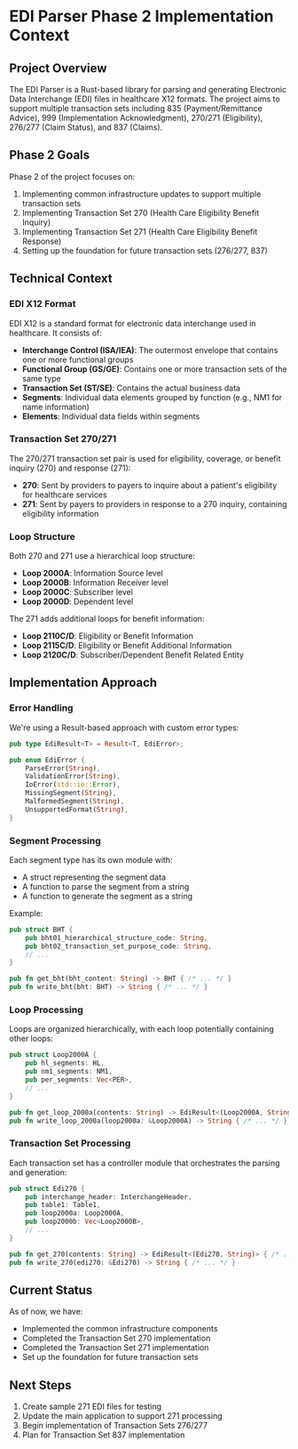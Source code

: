 # EDI Parser Phase 2 Implementation Context

## Project Overview

The EDI Parser is a Rust-based library for parsing and generating Electronic Data Interchange (EDI) files in healthcare X12 formats. The project aims to support multiple transaction sets including 835 (Payment/Remittance Advice), 999 (Implementation Acknowledgment), 270/271 (Eligibility), 276/277 (Claim Status), and 837 (Claims).

## Phase 2 Goals

Phase 2 of the project focuses on:

1. Implementing common infrastructure updates to support multiple transaction sets
2. Implementing Transaction Set 270 (Health Care Eligibility Benefit Inquiry)
3. Implementing Transaction Set 271 (Health Care Eligibility Benefit Response)
4. Setting up the foundation for future transaction sets (276/277, 837)

## Technical Context

### EDI X12 Format

EDI X12 is a standard format for electronic data interchange used in healthcare. It consists of:

- **Interchange Control (ISA/IEA)**: The outermost envelope that contains one or more functional groups
- **Functional Group (GS/GE)**: Contains one or more transaction sets of the same type
- **Transaction Set (ST/SE)**: Contains the actual business data
- **Segments**: Individual data elements grouped by function (e.g., NM1 for name information)
- **Elements**: Individual data fields within segments

### Transaction Set 270/271

The 270/271 transaction set pair is used for eligibility, coverage, or benefit inquiry (270) and response (271):

- **270**: Sent by providers to payers to inquire about a patient's eligibility for healthcare services
- **271**: Sent by payers to providers in response to a 270 inquiry, containing eligibility information

### Loop Structure

Both 270 and 271 use a hierarchical loop structure:

- **Loop 2000A**: Information Source level
- **Loop 2000B**: Information Receiver level
- **Loop 2000C**: Subscriber level
- **Loop 2000D**: Dependent level

The 271 adds additional loops for benefit information:
- **Loop 2110C/D**: Eligibility or Benefit Information
- **Loop 2115C/D**: Eligibility or Benefit Additional Information
- **Loop 2120C/D**: Subscriber/Dependent Benefit Related Entity

## Implementation Approach

### Error Handling

We're using a Result-based approach with custom error types:
```rust
pub type EdiResult<T> = Result<T, EdiError>;

pub enum EdiError {
    ParseError(String),
    ValidationError(String),
    IoError(std::io::Error),
    MissingSegment(String),
    MalformedSegment(String),
    UnsupportedFormat(String),
}
```

### Segment Processing

Each segment type has its own module with:
- A struct representing the segment data
- A function to parse the segment from a string
- A function to generate the segment as a string

Example:
```rust
pub struct BHT {
    pub bht01_hierarchical_structure_code: String,
    pub bht02_transaction_set_purpose_code: String,
    // ...
}

pub fn get_bht(bht_content: String) -> BHT { /* ... */ }
pub fn write_bht(bht: BHT) -> String { /* ... */ }
```

### Loop Processing

Loops are organized hierarchically, with each loop potentially containing other loops:
```rust
pub struct Loop2000A {
    pub hl_segments: HL,
    pub nm1_segments: NM1,
    pub per_segments: Vec<PER>,
    // ...
}

pub fn get_loop_2000a(contents: String) -> EdiResult<(Loop2000A, String)> { /* ... */ }
pub fn write_loop_2000a(loop2000a: &Loop2000A) -> String { /* ... */ }
```

### Transaction Set Processing

Each transaction set has a controller module that orchestrates the parsing and generation:
```rust
pub struct Edi270 {
    pub interchange_header: InterchangeHeader,
    pub table1: Table1,
    pub loop2000a: Loop2000A,
    pub loop2000b: Vec<Loop2000B>,
    // ...
}

pub fn get_270(contents: String) -> EdiResult<(Edi270, String)> { /* ... */ }
pub fn write_270(edi270: &Edi270) -> String { /* ... */ }
```

## Current Status

As of now, we have:
- Implemented the common infrastructure components
- Completed the Transaction Set 270 implementation
- Completed the Transaction Set 271 implementation
- Set up the foundation for future transaction sets

## Next Steps

1. Create sample 271 EDI files for testing
2. Update the main application to support 271 processing
3. Begin implementation of Transaction Sets 276/277
4. Plan for Transaction Set 837 implementation
